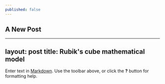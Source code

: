 ```yaml
---
published: false
---
```


## A New Post
---
layout: post
title: Rubik's cube mathematical model
---

Enter text in [Markdown](http://daringfireball.net/projects/markdown/). Use the toolbar above, or click the **?** button for formatting help.
